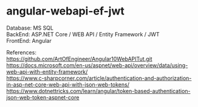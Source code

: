 # angular-webapi-ef-jwt

Database: MS SQL<br />
BackEnd: ASP.NET Core / WEB API / Entity Framework / JWT <br />
FrontEnd: Angular <br />

References:<br />
  https://github.com/ArtOfEngineer/Angular10WebAPITut.git <br />
  https://docs.microsoft.com/en-us/aspnet/web-api/overview/data/using-web-api-with-entity-framework/ <br />
  https://www.c-sharpcorner.com/article/authentication-and-authorization-in-asp-net-core-web-api-with-json-web-tokens/ <br />
  https://www.dotnettricks.com/learn/angular/token-based-authentication-json-web-token-aspnet-core <br />
